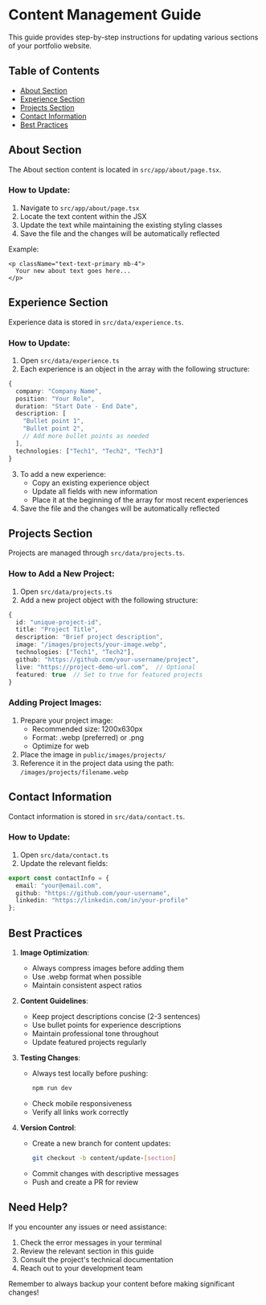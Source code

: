 # Content Management Guide

This guide provides step-by-step instructions for updating various sections of your portfolio website.

## Table of Contents
- [About Section](#about-section)
- [Experience Section](#experience-section)
- [Projects Section](#projects-section)
- [Contact Information](#contact-information)
- [Best Practices](#best-practices)

## About Section

The About section content is located in `src/app/about/page.tsx`.

### How to Update:
1. Navigate to `src/app/about/page.tsx`
2. Locate the text content within the JSX
3. Update the text while maintaining the existing styling classes
4. Save the file and the changes will be automatically reflected

Example:
```tsx
<p className="text-text-primary mb-4">
  Your new about text goes here...
</p>
```

## Experience Section

Experience data is stored in `src/data/experience.ts`.

### How to Update:
1. Open `src/data/experience.ts`
2. Each experience is an object in the array with the following structure:
```typescript
{
  company: "Company Name",
  position: "Your Role",
  duration: "Start Date - End Date",
  description: [
    "Bullet point 1",
    "Bullet point 2",
    // Add more bullet points as needed
  ],
  technologies: ["Tech1", "Tech2", "Tech3"]
}
```
3. To add a new experience:
   - Copy an existing experience object
   - Update all fields with new information
   - Place it at the beginning of the array for most recent experiences
4. Save the file and the changes will be automatically reflected

## Projects Section

Projects are managed through `src/data/projects.ts`.

### How to Add a New Project:
1. Open `src/data/projects.ts`
2. Add a new project object with the following structure:
```typescript
{
  id: "unique-project-id",
  title: "Project Title",
  description: "Brief project description",
  image: "/images/projects/your-image.webp",
  technologies: ["Tech1", "Tech2"],
  github: "https://github.com/your-username/project",
  live: "https://project-demo-url.com",  // Optional
  featured: true  // Set to true for featured projects
}
```

### Adding Project Images:
1. Prepare your project image:
   - Recommended size: 1200x630px
   - Format: .webp (preferred) or .png
   - Optimize for web
2. Place the image in `public/images/projects/`
3. Reference it in the project data using the path: `/images/projects/filename.webp`

## Contact Information

Contact information is stored in `src/data/contact.ts`.

### How to Update:
1. Open `src/data/contact.ts`
2. Update the relevant fields:
```typescript
export const contactInfo = {
  email: "your@email.com",
  github: "https://github.com/your-username",
  linkedin: "https://linkedin.com/in/your-profile"
};
```

## Best Practices

1. **Image Optimization**:
   - Always compress images before adding them
   - Use .webp format when possible
   - Maintain consistent aspect ratios

2. **Content Guidelines**:
   - Keep project descriptions concise (2-3 sentences)
   - Use bullet points for experience descriptions
   - Maintain professional tone throughout
   - Update featured projects regularly

3. **Testing Changes**:
   - Always test locally before pushing:
     ```bash
     npm run dev
     ```
   - Check mobile responsiveness
   - Verify all links work correctly

4. **Version Control**:
   - Create a new branch for content updates:
     ```bash
     git checkout -b content/update-[section]
     ```
   - Commit changes with descriptive messages
   - Push and create a PR for review

## Need Help?

If you encounter any issues or need assistance:
1. Check the error messages in your terminal
2. Review the relevant section in this guide
3. Consult the project's technical documentation
4. Reach out to your development team

Remember to always backup your content before making significant changes!
